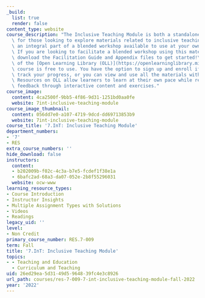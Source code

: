```yaml
---
_build:
  list: true
  render: false
content_type: website
course_description: "The Inclusive Teaching Module is both a standalone online resource\
  \ for those looking to explore materials related to inclusive teaching as well as\
  \ an integral part of a blended workshop available to use at your own institution.\
  \ If you are looking to facilitate a blended workshop using this material, please\
  \ download the Facilitation Guide and Appendix files to get started!\_\n\nAs part\
  \ of the [Open Learning Library (OLL)](https://openlearninglibrary.mit.edu/), this\
  \ course is free to use. You have the option to sign up and enroll if you want to\
  \ track your progress, or you can view and use all the materials without enrolling.\
  \ Resources on OLL allow learners to learn at their own pace while receiving immediate\
  \ feedback through interactive content and exercises."
course_image:
  content: 4ca2500f-9bb5-4f86-9d31-1251bd0aa0fe
  website: 7int-inclusive-teaching-module
course_image_thumbnail:
  content: 056dd7e0-a107-4719-9dcd-dd69713853b9
  website: 7int-inclusive-teaching-module
course_title: '7.InT: Inclusive Teaching Module'
department_numbers:
- '7'
- RES
extra_course_numbers: ''
hide_download: false
instructors:
  content:
  - b202009b-f02c-4c3a-b7e5-fcdef1f38e1a
  - 6bafc2ad-68a3-da07-052e-2b8f55296031
  website: ocw-www
learning_resource_types:
- Course Introduction
- Instructor Insights
- Multiple Assignment Types with Solutions
- Videos
- Readings
legacy_uid: ''
level:
- Non Credit
primary_course_number: RES.7-009
term: Fall
title: '7.InT: Inclusive Teaching Module'
topics:
- - Teaching and Education
  - Curriculum and Teaching
uid: 26ed29ea-5d31-49d5-9648-39fc4e3c8926
url_path: courses/res-7-009-7-int-inclusive-teaching-module-fall-2022
year: '2022'
---
```

